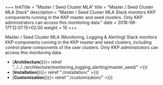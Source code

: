 +++
linkTitle = "Master / Seed Cluster MLA"
title = "Master / Seed Cluster MLA Stack"
description = "Master / Seed Cluster MLA Stack monitors KKP components running in the KKP master and seed clusters.  Only KKP administrators can access this monitoring data."
date = 2018-08-17T12:07:15+02:00
weight = 10
+++

Master / Seed Cluster MLA (Monitoring, Logging & Alerting) Stack monitors KKP components running in the KKP master and seed clusters, including control plane components of the user clusters. Only KKP administrators can access this monitoring data.

- [**Architecture**]({{< relref "../../../architecture/monitoring_logging_alerting/master_seed/" >}})
- [**Installation**]({{< relref "./installation/" >}})
- [**Customization**]({{< relref "./customization/" >}})
